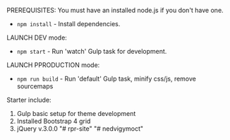 PREREQUISITES:
You must have an installed node.js if you don't have one.
- `npm install` - Install dependencies.

LAUNCH DEV mode:
- `npm start` - Run 'watch' Gulp task for development.

LAUNCH PPRODUCTION mode:
- `npm run build` - Run 'default' Gulp task, minify css/js, remove sourcemaps

Starter include:
1) Gulp basic setup for theme development
2) Installed Bootstrap 4 grid
3) jQuery v.3.0.0
"# rpr-site" 
"# nedvigymoct" 
